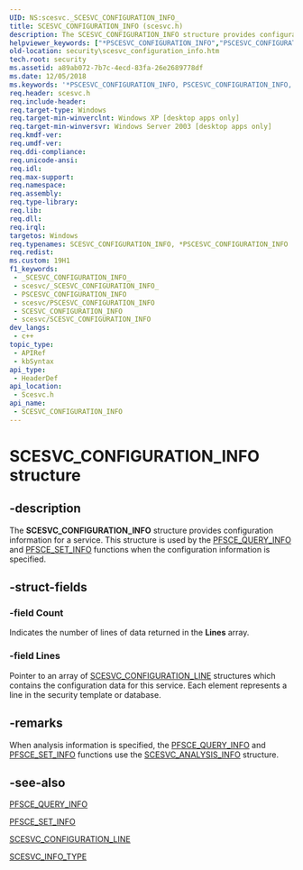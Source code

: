 ```yaml
---
UID: NS:scesvc._SCESVC_CONFIGURATION_INFO_
title: SCESVC_CONFIGURATION_INFO (scesvc.h)
description: The SCESVC_CONFIGURATION_INFO structure provides configuration information for a service. This structure is used by the PFSCE_QUERY_INFO and PFSCE_SET_INFO functions when the configuration information is specified.
helpviewer_keywords: ["*PSCESVC_CONFIGURATION_INFO","PSCESVC_CONFIGURATION_INFO","PSCESVC_CONFIGURATION_INFO structure pointer [Security]","SCESVC_CONFIGURATION_INFO","SCESVC_CONFIGURATION_INFO structure [Security]","_config_scesvc_configuration_info","scesvc/PSCESVC_CONFIGURATION_INFO","scesvc/SCESVC_CONFIGURATION_INFO","security.scesvc_configuration_info"]
old-location: security\scesvc_configuration_info.htm
tech.root: security
ms.assetid: a89ab072-7b7c-4ecd-83fa-26e2689778df
ms.date: 12/05/2018
ms.keywords: '*PSCESVC_CONFIGURATION_INFO, PSCESVC_CONFIGURATION_INFO, PSCESVC_CONFIGURATION_INFO structure pointer [Security], SCESVC_CONFIGURATION_INFO, SCESVC_CONFIGURATION_INFO structure [Security], _config_scesvc_configuration_info, scesvc/PSCESVC_CONFIGURATION_INFO, scesvc/SCESVC_CONFIGURATION_INFO, security.scesvc_configuration_info'
req.header: scesvc.h
req.include-header: 
req.target-type: Windows
req.target-min-winverclnt: Windows XP [desktop apps only]
req.target-min-winversvr: Windows Server 2003 [desktop apps only]
req.kmdf-ver: 
req.umdf-ver: 
req.ddi-compliance: 
req.unicode-ansi: 
req.idl: 
req.max-support: 
req.namespace: 
req.assembly: 
req.type-library: 
req.lib: 
req.dll: 
req.irql: 
targetos: Windows
req.typenames: SCESVC_CONFIGURATION_INFO, *PSCESVC_CONFIGURATION_INFO
req.redist: 
ms.custom: 19H1
f1_keywords:
 - _SCESVC_CONFIGURATION_INFO_
 - scesvc/_SCESVC_CONFIGURATION_INFO_
 - PSCESVC_CONFIGURATION_INFO
 - scesvc/PSCESVC_CONFIGURATION_INFO
 - SCESVC_CONFIGURATION_INFO
 - scesvc/SCESVC_CONFIGURATION_INFO
dev_langs:
 - c++
topic_type:
 - APIRef
 - kbSyntax
api_type:
 - HeaderDef
api_location:
 - Scesvc.h
api_name:
 - SCESVC_CONFIGURATION_INFO
---
```


# SCESVC_CONFIGURATION_INFO structure


## -description

The <b>SCESVC_CONFIGURATION_INFO</b> structure provides configuration information for a service. This structure is used by the 
<a href="https://docs.microsoft.com/windows/desktop/api/scesvc/nc-scesvc-pfsce_query_info">PFSCE_QUERY_INFO</a> and 
<a href="https://docs.microsoft.com/windows/desktop/api/scesvc/nc-scesvc-pfsce_set_info">PFSCE_SET_INFO</a> functions when the configuration information is specified.

## -struct-fields

### -field Count

Indicates the number of lines of data returned in the <b>Lines</b> array.

### -field Lines

Pointer to an array of 
<a href="/windows/win32/api/scesvc/ns-scesvc-scesvc_configuration_line">SCESVC_CONFIGURATION_LINE</a> structures which contains the configuration data for this service. Each element represents a line in the security template or database.

## -remarks

When analysis information is specified, the 
<a href="https://docs.microsoft.com/windows/desktop/api/scesvc/nc-scesvc-pfsce_query_info">PFSCE_QUERY_INFO</a> and 
<a href="https://docs.microsoft.com/windows/desktop/api/scesvc/nc-scesvc-pfsce_set_info">PFSCE_SET_INFO</a> functions use the 
<a href="/windows/win32/api/scesvc/ns-scesvc-scesvc_analysis_info">SCESVC_ANALYSIS_INFO</a> structure.

## -see-also

<a href="https://docs.microsoft.com/windows/desktop/api/scesvc/nc-scesvc-pfsce_query_info">PFSCE_QUERY_INFO</a>



<a href="https://docs.microsoft.com/windows/desktop/api/scesvc/nc-scesvc-pfsce_set_info">PFSCE_SET_INFO</a>



<a href="/windows/win32/api/scesvc/ns-scesvc-scesvc_configuration_line">SCESVC_CONFIGURATION_LINE</a>



<a href="https://docs.microsoft.com/windows/desktop/api/scesvc/ne-scesvc-scesvc_info_type">SCESVC_INFO_TYPE</a>

